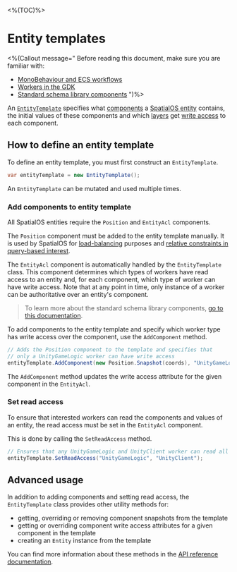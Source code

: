 <%(TOC)%>

# Entity templates

<%(Callout message="
Before reading this document, make sure you are familiar with:

  * [MonoBehaviour and ECS workflows]({{urlRoot}}/reference/workflows/which-workflow)
  * [Workers in the GDK]({{urlRoot}}/reference/concepts/worker)
  * [Standard schema library components](https://docs.improbable.io/reference/latest/shared/glossary#standard-schema-library-components)
")%>

An [`EntityTemplate`]({{urlRoot}}/api/core/entity-template) specifies what [components]({{urlRoot}}/reference/glossary#spatialos-component) a [SpatialOS entity]({{urlRoot}}/reference/glossary#spatialos-entity) contains, the initial values of these components and which [layers](https://docs.improbable.io/reference/latest/shared/glossary#layers) get [write access]({{urlRoot}}/reference//glossary#authority) to each component.

## How to define an entity template

To define an entity template, you must first construct an `EntityTemplate`.

```csharp
var entityTemplate = new EntityTemplate();
```

An `EntityTemplate` can be mutated and used multiple times.

### Add components to entity template

All SpatialOS entities require the `Position` and `EntityAcl` components.

The `Position` component must be added to the entity template manually. It is used by SpatialOS for [load-balancing](https://docs.improbable.io/reference/latest/shared/worker-configuration/load-balancing) purposes and [relative constraints in query-based interest](https://docs.improbable.io/reference/latest/shared/worker-configuration/query-based-interest#relative-constraints).

The `EntityAcl` component is automatically handled by the `EntityTemplate` class. This component determines which types of workers have read access to an entity and, for each component, which type of worker can have write access. Note that at any point in time, only instance of a worker can be authoritative over an entity's component.

> To learn more about the standard schema library components, [go to this documentation](https://docs.improbable.io/reference/latest/shared/glossary#standard-schema-library-components).

To add components to the entity template and specify which worker type has write access over the component, use the `AddComponent` method.

```csharp
// Adds the Position component to the template and specifies that
// only a UnityGameLogic worker can have write access
entityTemplate.AddComponent(new Position.Snapshot(coords), "UnityGameLogic");
```

The `AddComponent` method updates the write access attribute for the given component in the `EntityAcl`.

### Set read access

To ensure that interested workers can read the components and values of an entity, the read access must be set in the `EntityAcl` component.

This is done by calling the `SetReadAccess` method.

```csharp
// Ensures that any UnityGameLogic and UnityClient worker can read all components on an entity
entityTemplate.SetReadAccess("UnityGameLogic", "UnityClient");
```

## Advanced usage

In addition to adding components and setting read access, the `EntityTemplate` class provides other utility methods for:

* getting, overriding or removing component snapshots from the template
* getting or overriding component write access attributes for a given component in the template
* creating an `Entity` instance from the template

You can find more information about these methods in the [API reference documentation]({{urlRoot}}/api/core/entity-template#entitytemplate-class).
